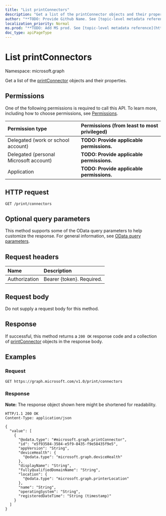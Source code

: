 ```yaml
---
title: "List printConnectors"
description: "Get a list of the printConnector objects and their properties."
author: "**TODO: Provide Github Name. See [topic-level metadata reference](https://msgo.azurewebsites.net/add/document/guidelines/metadata.html#topic-level-metadata)**"
localization_priority: Normal
ms.prod: "**TODO: Add MS prod. See [topic-level metadata reference](https://msgo.azurewebsites.net/add/document/guidelines/metadata.html#topic-level-metadata)**"
doc_type: apiPageType
---
```


# List printConnectors
Namespace: microsoft.graph



Get a list of the [printConnector](../resources/printconnector.md) objects and their properties.

## Permissions
One of the following permissions is required to call this API. To learn more, including how to choose permissions, see [Permissions](/graph/permissions-reference).

|Permission type|Permissions (from least to most privileged)|
|:---|:---|
|Delegated (work or school account)|**TODO: Provide applicable permissions.**|
|Delegated (personal Microsoft account)|**TODO: Provide applicable permissions.**|
|Application|**TODO: Provide applicable permissions.**|

## HTTP request

<!-- {
  "blockType": "ignored"
}
-->
``` http
GET /print/connectors
```

## Optional query parameters
This method supports some of the OData query parameters to help customize the response. For general information, see [OData query parameters](/graph/query-parameters).

## Request headers
|Name|Description|
|:---|:---|
|Authorization|Bearer {token}. Required.|

## Request body
Do not supply a request body for this method.

## Response

If successful, this method returns a `200 OK` response code and a collection of [printConnector](../resources/printconnector.md) objects in the response body.

## Examples

### Request
<!-- {
  "blockType": "request",
  "name": "list_printconnector"
}
-->
``` http
GET https://graph.microsoft.com/v1.0/print/connectors
```


### Response
**Note:** The response object shown here might be shortened for readability.
<!-- {
  "blockType": "response",
  "truncated": true,
  "@odata.type": "Collection(microsoft.graph.printConnector)"
}
-->
``` http
HTTP/1.1 200 OK
Content-Type: application/json

{
  "value": [
    {
      "@odata.type": "#microsoft.graph.printConnector",
      "id": "e5f93584-3584-e5f9-8435-f9e58435f9e5",
      "appVersion": "String",
      "deviceHealth": {
        "@odata.type": "microsoft.graph.deviceHealth"
      },
      "displayName": "String",
      "fullyQualifiedDomainName": "String",
      "location": {
        "@odata.type": "microsoft.graph.printerLocation"
      },
      "name": "String",
      "operatingSystem": "String",
      "registeredDateTime": "String (timestamp)"
    }
  ]
}
```

